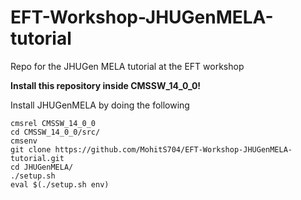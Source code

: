 # EFT-Workshop-JHUGenMELA-tutorial
Repo for the JHUGen MELA tutorial at the EFT workshop

**Install this repository inside CMSSW_14_0_0!**

Install JHUGenMELA by doing the following

```shell
cmsrel CMSSW_14_0_0
cd CMSSW_14_0_0/src/
cmsenv
git clone https://github.com/MohitS704/EFT-Workshop-JHUGenMELA-tutorial.git
cd JHUGenMELA/
./setup.sh
eval $(./setup.sh env)
```
